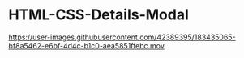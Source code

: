 # HTML-CSS-Details-Modal


https://user-images.githubusercontent.com/42389395/183435065-bf8a5462-e6bf-4d4c-b1c0-aea5851ffebc.mov

